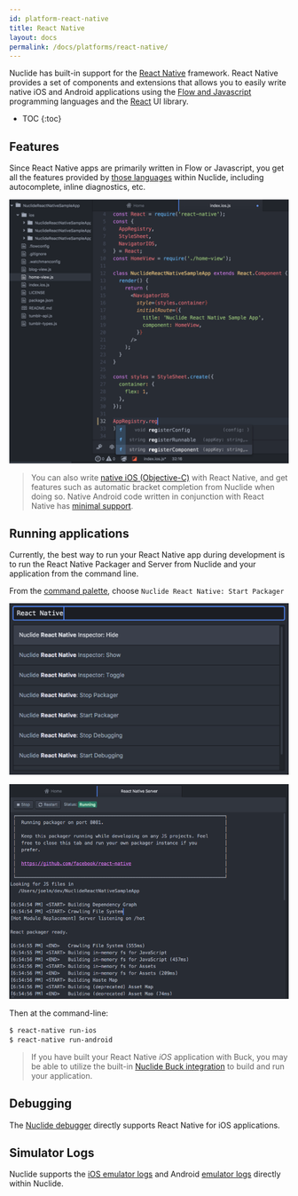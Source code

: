 ```yaml
---
id: platform-react-native
title: React Native
layout: docs
permalink: /docs/platforms/react-native/
---
```


Nuclide has built-in support for the [React Native](https://facebook.github.io/react-native/)
framework. React Native provides a set of components and extensions that allows you to easily write
native iOS and Android applications using the [Flow and Javascript](/docs/languages/flow)
programming languages and the [React](http://facebook.github.io/react/) UI library.

* TOC
{:toc}

## Features

Since React Native apps are primarily written in Flow or Javascript, you get all the features
provided by [those languages](/docs/languages/flow) within Nuclide, including autocomplete,
inline diagnostics, etc.

![](/static/images/docs/platform-react-native-feature-autocomplete.png)

> You can also write [native iOS (Objective-C)](/docs/platforms/ios) with React Native, and get
> features such as automatic bracket completion from Nuclide when doing so. Native Android code
> written in conjunction with React Native has [minimal support](/docs/platforms/android).

## Running applications

Currently, the best way to run your React Native app during development is to run the React Native
Packager and Server from Nuclide and your application from the command line.

From the [command palette](/docs/editor/basics/#command-palette), choose
`Nuclide React Native: Start Packager`

![](/static/images/docs/platform-react-native-running-server-command.png)

![](/static/images/docs/platform-react-native-running-server.png)

Then at the command-line:

```bash
$ react-native run-ios
$ react-native run-android
```

> If you have built your React Native *iOS* application with Buck, you may be able to utilize the
> built-in [Nuclide Buck integration](/docs/platforms/ios) to build and run your application.

## Debugging

The [Nuclide debugger](/docs/features/debugger/#react-native) directly supports React Native for
iOS applications.

## Simulator Logs

Nuclide supports the [iOS emulator logs](/docs/platforms/ios#simulator-logs) and Android
[emulator logs](/docs/platforms/android#emulator-logs) directly within Nuclide.

